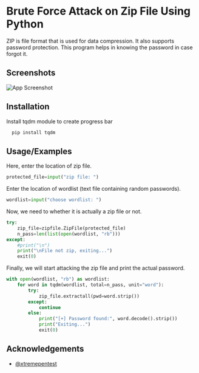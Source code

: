 
# Brute Force Attack on Zip File Using Python

ZIP is file format that is used for data compression. It also supports password protection. 
This program helps in knowing the password in case forgot it.

## Screenshots

![App Screenshot](https://github.com/shaurya121/Brute-Force-Attack-Zip-File-Using-Python/blob/main/Screenshot.png/468x300)

## Installation

Install tqdm module to create progress bar

```bash
  pip install tqdm
```
    
## Usage/Examples
Here, enter the location of zip file.
```python
protected_file=input("zip file: ")
```

Enter the location of wordlist (text file containing random passwords).
```python
wordlist=input("choose wordlist: ")
```

Now, we need to whether it is actually a zip file or not. 
```python
try:
	zip_file=zipfile.ZipFile(protected_file)
	n_pass=len(list(open(wordlist, "rb")))
except:
	#print("\n")
	print("\nFile not zip, exiting...")
	exit(0)
```

Finally, we will start attacking the zip file and print the actual password.
```python
with open(wordlist, "rb") as wordlist:
	for word in tqdm(wordlist, total=n_pass, unit="word"): 
		try:
			zip_file.extractall(pwd=word.strip())
		except:
			continue
		else:
			print("[+] Password found:", word.decode().strip())
			print("Exiting...")
			exit(0)
```
## Acknowledgements

 - [@xtremepentest](https://twitter.com/xtremepentest)
 
